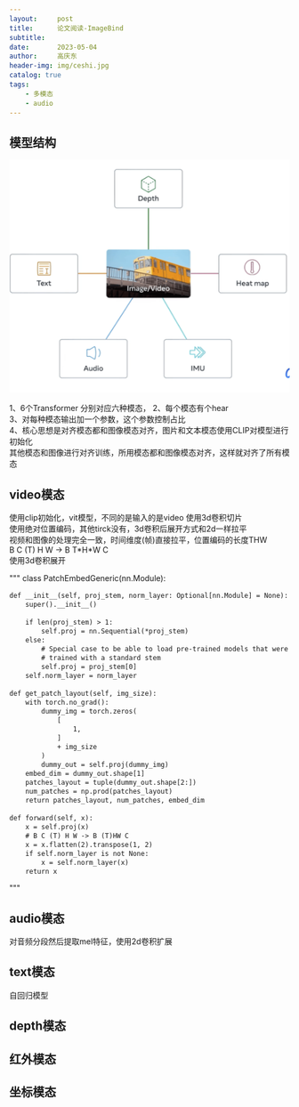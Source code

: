 ```yaml
---
layout:     post
title:      论文阅读-ImageBind
subtitle:   
date:       2023-05-04
author:     高庆东
header-img: img/ceshi.jpg
catalog: true
tags:
    - 多模态
    - audio
---
```



## 模型结构
![imagebind](/img/20230313/imagebind.png)  

1、6个Transformer 分别对应六种模态， 
2、每个模态有个hear  
3、对每种模态输出加一个参数，这个参数控制占比   
4、核心思想是对齐模态都和图像模态对齐，图片和文本模态使用CLIP对模型进行初始化  
其他模态和图像进行对齐训练，所用模态都和图像模态对齐，这样就对齐了所有模态

## video模态
使用clip初始化，vit模型，不同的是输入的是video 使用3d卷积切片  
使用绝对位置编码，其他tirck没有，3d卷积后展开方式和2d一样拉平  
视频和图像的处理完全一致，时间维度(帧)直接拉平，位置编码的长度THW  
B C (T) H W -> B T\*H\*W C  
使用3d卷积展开   

"""
class PatchEmbedGeneric(nn.Module):

    def __init__(self, proj_stem, norm_layer: Optional[nn.Module] = None):
        super().__init__()

        if len(proj_stem) > 1:
            self.proj = nn.Sequential(*proj_stem)
        else:
            # Special case to be able to load pre-trained models that were
            # trained with a standard stem
            self.proj = proj_stem[0]
        self.norm_layer = norm_layer

    def get_patch_layout(self, img_size):
        with torch.no_grad():
            dummy_img = torch.zeros(
                [
                    1,
                ]
                + img_size
            )
            dummy_out = self.proj(dummy_img)
        embed_dim = dummy_out.shape[1]
        patches_layout = tuple(dummy_out.shape[2:])
        num_patches = np.prod(patches_layout)
        return patches_layout, num_patches, embed_dim

    def forward(self, x):
        x = self.proj(x)
        # B C (T) H W -> B (T)HW C
        x = x.flatten(2).transpose(1, 2)
        if self.norm_layer is not None:
            x = self.norm_layer(x)
        return x
"""

## audio模态
对音频分段然后提取mel特征，使用2d卷积扩展

## text模态
自回归模型
## depth模态
## 红外模态
## 坐标模态
